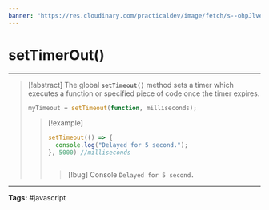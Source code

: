 ```yaml
---
banner: "https://res.cloudinary.com/practicaldev/image/fetch/s--ohpJlve1--/c_imagga_scale,f_auto,fl_progressive,h_420,q_auto,w_1000/https://res.cloudinary.com/drquzbncy/image/upload/v1586605549/javascript_banner_sxve2l.jpg"
---
```

# setTimerOut()
<hr> 

> [!abstract]
> The global **`setTimeout()`** method sets a timer which executes a function or specified piece of code once the timer expires.
> ```js
> myTimeout = setTimeout(function, milliseconds);
> ```
> 
> > [!example]
> > 
> > ```js
> > setTimeout(() => {
> >   console.log("Delayed for 5 second.");
> > }, 5000) //milliseconds
> > ```
> > 
> > ```
> > ```
> > 
> > > [!bug] Console
> > > <code>Delayed for 5 second.</code>
> > 
> 

<hr>
<b>Tags:</b> #javascript 